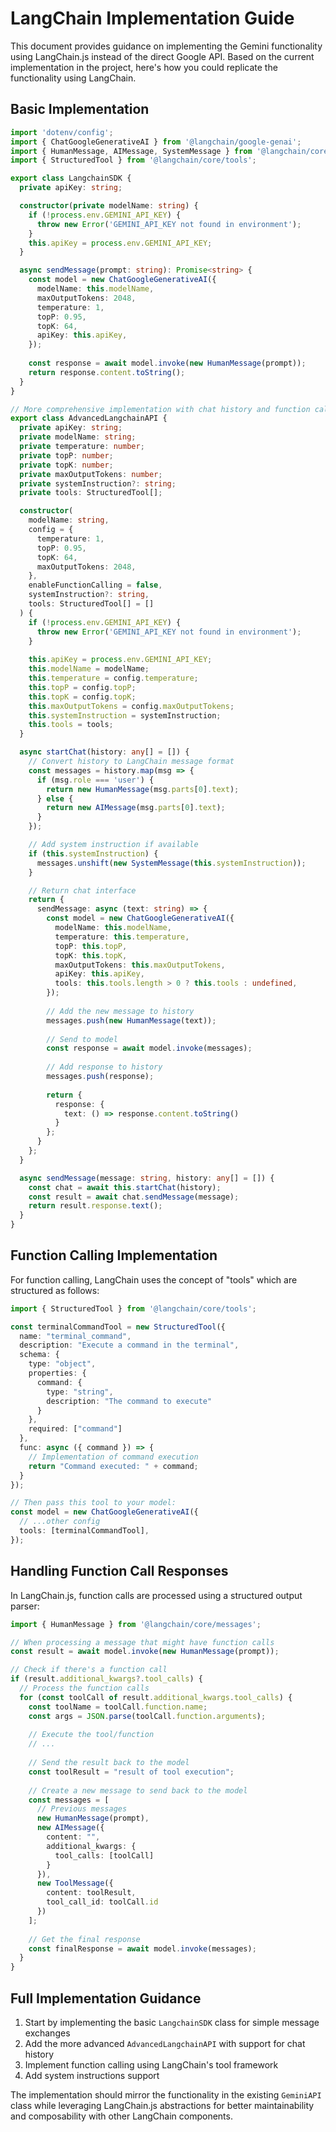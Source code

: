 # LangChain Implementation Guide

This document provides guidance on implementing the Gemini functionality using LangChain.js instead of the direct Google API. Based on the current implementation in the project, here's how you could replicate the functionality using LangChain.

## Basic Implementation

```typescript
import 'dotenv/config';
import { ChatGoogleGenerativeAI } from '@langchain/google-genai';
import { HumanMessage, AIMessage, SystemMessage } from '@langchain/core/messages';
import { StructuredTool } from '@langchain/core/tools';

export class LangchainSDK {
  private apiKey: string;

  constructor(private modelName: string) {
    if (!process.env.GEMINI_API_KEY) {
      throw new Error('GEMINI_API_KEY not found in environment');
    }
    this.apiKey = process.env.GEMINI_API_KEY;
  }

  async sendMessage(prompt: string): Promise<string> {
    const model = new ChatGoogleGenerativeAI({
      modelName: this.modelName,
      maxOutputTokens: 2048,
      temperature: 1,
      topP: 0.95,
      topK: 64,
      apiKey: this.apiKey,
    });
    
    const response = await model.invoke(new HumanMessage(prompt));
    return response.content.toString();
  }
}

// More comprehensive implementation with chat history and function calling
export class AdvancedLangchainAPI {
  private apiKey: string;
  private modelName: string;
  private temperature: number;
  private topP: number;
  private topK: number;
  private maxOutputTokens: number;
  private systemInstruction?: string;
  private tools: StructuredTool[];

  constructor(
    modelName: string,
    config = {
      temperature: 1,
      topP: 0.95,
      topK: 64,
      maxOutputTokens: 2048,
    },
    enableFunctionCalling = false,
    systemInstruction?: string,
    tools: StructuredTool[] = []
  ) {
    if (!process.env.GEMINI_API_KEY) {
      throw new Error('GEMINI_API_KEY not found in environment');
    }
    
    this.apiKey = process.env.GEMINI_API_KEY;
    this.modelName = modelName;
    this.temperature = config.temperature;
    this.topP = config.topP;
    this.topK = config.topK;
    this.maxOutputTokens = config.maxOutputTokens;
    this.systemInstruction = systemInstruction;
    this.tools = tools;
  }

  async startChat(history: any[] = []) {
    // Convert history to LangChain message format
    const messages = history.map(msg => {
      if (msg.role === 'user') {
        return new HumanMessage(msg.parts[0].text);
      } else {
        return new AIMessage(msg.parts[0].text);
      }
    });

    // Add system instruction if available
    if (this.systemInstruction) {
      messages.unshift(new SystemMessage(this.systemInstruction));
    }

    // Return chat interface
    return {
      sendMessage: async (text: string) => {
        const model = new ChatGoogleGenerativeAI({
          modelName: this.modelName,
          temperature: this.temperature,
          topP: this.topP,
          topK: this.topK,
          maxOutputTokens: this.maxOutputTokens,
          apiKey: this.apiKey,
          tools: this.tools.length > 0 ? this.tools : undefined,
        });
        
        // Add the new message to history
        messages.push(new HumanMessage(text));
        
        // Send to model
        const response = await model.invoke(messages);
        
        // Add response to history
        messages.push(response);
        
        return {
          response: {
            text: () => response.content.toString()
          }
        };
      }
    };
  }

  async sendMessage(message: string, history: any[] = []) {
    const chat = await this.startChat(history);
    const result = await chat.sendMessage(message);
    return result.response.text();
  }
}
```

## Function Calling Implementation

For function calling, LangChain uses the concept of "tools" which are structured as follows:

```typescript
import { StructuredTool } from '@langchain/core/tools';

const terminalCommandTool = new StructuredTool({
  name: "terminal_command",
  description: "Execute a command in the terminal",
  schema: {
    type: "object",
    properties: {
      command: {
        type: "string",
        description: "The command to execute"
      }
    },
    required: ["command"]
  },
  func: async ({ command }) => {
    // Implementation of command execution
    return "Command executed: " + command;
  }
});

// Then pass this tool to your model:
const model = new ChatGoogleGenerativeAI({
  // ...other config
  tools: [terminalCommandTool],
});
```

## Handling Function Call Responses

In LangChain.js, function calls are processed using a structured output parser:

```typescript
import { HumanMessage } from '@langchain/core/messages';

// When processing a message that might have function calls
const result = await model.invoke(new HumanMessage(prompt));

// Check if there's a function call
if (result.additional_kwargs?.tool_calls) {
  // Process the function calls
  for (const toolCall of result.additional_kwargs.tool_calls) {
    const toolName = toolCall.function.name;
    const args = JSON.parse(toolCall.function.arguments);
    
    // Execute the tool/function
    // ...
    
    // Send the result back to the model
    const toolResult = "result of tool execution";
    
    // Create a new message to send back to the model
    const messages = [
      // Previous messages
      new HumanMessage(prompt),
      new AIMessage({
        content: "",
        additional_kwargs: {
          tool_calls: [toolCall]
        }
      }),
      new ToolMessage({
        content: toolResult,
        tool_call_id: toolCall.id
      })
    ];
    
    // Get the final response
    const finalResponse = await model.invoke(messages);
  }
}
```

## Full Implementation Guidance

1. Start by implementing the basic `LangchainSDK` class for simple message exchanges
2. Add the more advanced `AdvancedLangchainAPI` with support for chat history
3. Implement function calling using LangChain's tool framework
4. Add system instructions support

The implementation should mirror the functionality in the existing `GeminiAPI` class while leveraging LangChain.js abstractions for better maintainability and composability with other LangChain components.